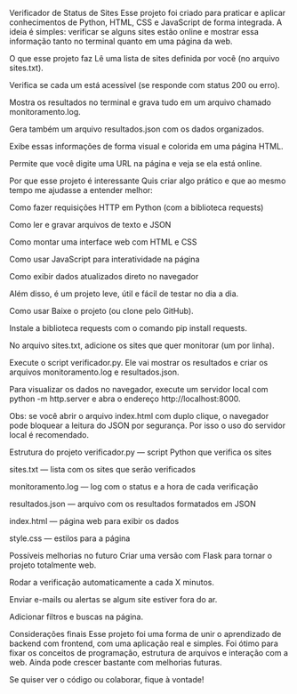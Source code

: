 Verificador de Status de Sites
Esse projeto foi criado para praticar e aplicar conhecimentos de Python, HTML, CSS e JavaScript de forma integrada. A ideia é simples: verificar se alguns sites estão online e mostrar essa informação tanto no terminal quanto em uma página da web.

O que esse projeto faz
Lê uma lista de sites definida por você (no arquivo sites.txt).

Verifica se cada um está acessível (se responde com status 200 ou erro).

Mostra os resultados no terminal e grava tudo em um arquivo chamado monitoramento.log.

Gera também um arquivo resultados.json com os dados organizados.

Exibe essas informações de forma visual e colorida em uma página HTML.

Permite que você digite uma URL na página e veja se ela está online.

Por que esse projeto é interessante
Quis criar algo prático e que ao mesmo tempo me ajudasse a entender melhor:

Como fazer requisições HTTP em Python (com a biblioteca requests)

Como ler e gravar arquivos de texto e JSON

Como montar uma interface web com HTML e CSS

Como usar JavaScript para interatividade na página

Como exibir dados atualizados direto no navegador

Além disso, é um projeto leve, útil e fácil de testar no dia a dia.

Como usar
Baixe o projeto (ou clone pelo GitHub).

Instale a biblioteca requests com o comando pip install requests.

No arquivo sites.txt, adicione os sites que quer monitorar (um por linha).

Execute o script verificador.py. Ele vai mostrar os resultados e criar os arquivos monitoramento.log e resultados.json.

Para visualizar os dados no navegador, execute um servidor local com python -m http.server e abra o endereço http://localhost:8000.

Obs: se você abrir o arquivo index.html com duplo clique, o navegador pode bloquear a leitura do JSON por segurança. Por isso o uso do servidor local é recomendado.

Estrutura do projeto
verificador.py — script Python que verifica os sites

sites.txt — lista com os sites que serão verificados

monitoramento.log — log com o status e a hora de cada verificação

resultados.json — arquivo com os resultados formatados em JSON

index.html — página web para exibir os dados

style.css — estilos para a página

Possíveis melhorias no futuro
Criar uma versão com Flask para tornar o projeto totalmente web.

Rodar a verificação automaticamente a cada X minutos.

Enviar e-mails ou alertas se algum site estiver fora do ar.

Adicionar filtros e buscas na página.

Considerações finais
Esse projeto foi uma forma de unir o aprendizado de backend com frontend, com uma aplicação real e simples. Foi ótimo para fixar os conceitos de programação, estrutura de arquivos e interação com a web. Ainda pode crescer bastante com melhorias futuras.

Se quiser ver o código ou colaborar, fique à vontade!
